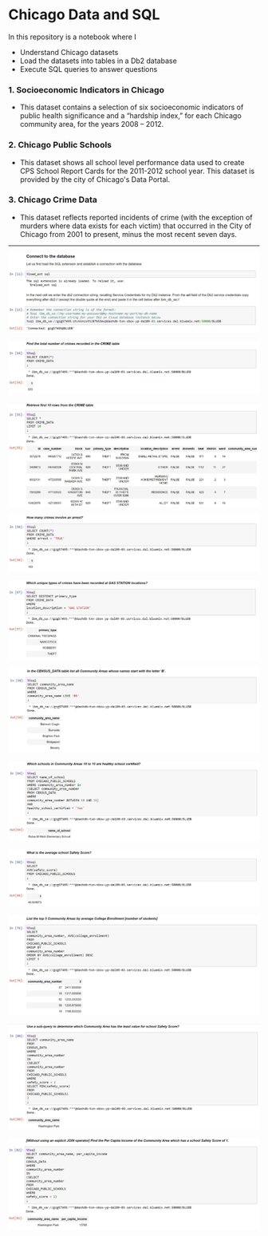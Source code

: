 # Chicago Data and SQL
In this repository is a notebook where I
- Understand Chicago datasets
- Load the datasets into tables in a Db2 database
- Execute SQL queries to answer questions

### 1. Socioeconomic Indicators in Chicago
- This dataset contains a selection of six socioeconomic indicators of public health significance and a “hardship index,” for each Chicago community area, for the years 2008 – 2012.

### 2. Chicago Public Schools
- This dataset shows all school level performance data used to create CPS School Report Cards for the 2011-2012 school year. This dataset is provided by the city of Chicago's Data Portal.

### 3. Chicago Crime Data
- This dataset reflects reported incidents of crime (with the exception of murders where data exists for each victim) that occurred in the City of Chicago from 2001 to present, minus the most recent seven days.
----------------------------------------------------------------------------
![database connection](images/db_connect.jpg)

![database connection](images/crime_total.jpg)

![database connection](images/crime_head.jpg)

![database connection](images/arrest_total.jpg)

![database connection](images/crime_type.jpg)

![database connection](images/b_name.jpg)

![database connection](images/healthy_school.jpg)

![database connection](images/avg_safety.jpg)

![database connection](images/avg_college.jpg)

![database connection](images/least_safe.jpg)

![database connection](images/per_capita.jpg)
